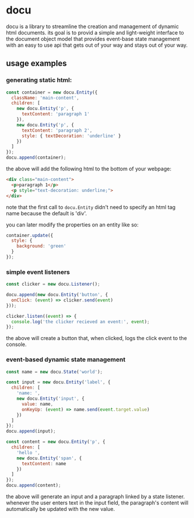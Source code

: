 # docu

docu is a library to streamline the creation and management of dynamic html documents. its goal is to provid a simple and light-weight interface to the document object model that provides event-base state management with an easy to use api that gets out of your way and stays out of your way.

## usage examples

### generating static html:

```js
const container = new docu.Entity({
  className: 'main-content',
  children: [
    new docu.Entity('p', {
      textContent: 'paragraph 1'
    }),
    new docu.Entity('p', {
      textContent: 'paragraph 2',
      style: { textDecoration: 'underline' }
    })
  ]
});
docu.append(container);
```

the above will add the following html to the bottom of your webpage:

```html
<div class="main-content">
  <p>paragraph 1</p>
  <p style="text-decoration: underline;">
</div>
```

note that the first call to `docu.Entity` didn't need to specify an html tag name because the default is 'div'.

you can later modify the properties on an entity like so:

```js
container.update({
  style: {
    background: 'green'
  }
});
```

### simple event listeners

```js
const clicker = new docu.Listener();

docu.append(new docu.Entity('button', {
  onClick: (event) => clicker.send(event)
}));

clicker.listen((event) => {
  console.log('the clicker recieved an event:', event);
});
```

the above will create a button that, when clicked, logs the click event to the console.

### event-based dynamic state management

```js
const name = new docu.State('world');

const input = new docu.Entity('label', {
  children: [
    'name: ',
    new docu.Entity('input', {
      value: name,
      onKeyUp: (event) => name.send(event.target.value)
    })
  ]
});
docu.append(input);

const content = new docu.Entity('p', {
  children: [
    'hello ',
    new docu.Entity('span', {
      textContent: name
    })
  ]
});
docu.append(content);
```

the above will generate an input and a paragraph linked by a state listener. whenever the user enters text in the input field, the paragraph's content will automatically be updated with the new value.
